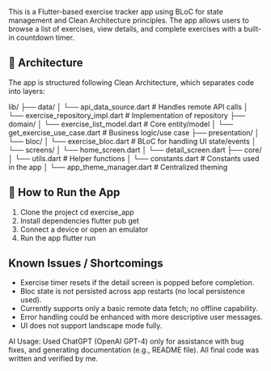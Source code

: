 This is a Flutter-based exercise tracker app using BLoC for state management and Clean Architecture
principles. The app allows users to browse a list of exercises, view details, and complete exercises
with a built-in countdown timer.

## **🧱 Architecture**

The app is structured following Clean Architecture, which separates code into layers:

lib/
├── data/
│ └── api_data_source.dart # Handles remote API calls
│ └── exercise_repository_impl.dart # Implementation of repository
├── domain/
│ └── exercise_list_model.dart # Core entity/model
│ └── get_exercise_use_case.dart # Business logic/use case
├── presentation/
│ └── bloc/
│ └── exercise_bloc.dart # BLoC for handling UI state/events
│ └── screens/
│ └── home_screen.dart
│ └── detail_screen.dart
├── core/
│ └── utils.dart # Helper functions
│ └── constants.dart # Constants used in the app
│ └── app_theme_manager.dart # Centralized theming

## **🚀 How to Run the App**

1. Clone the project
   cd exercise_app
2. Install dependencies
   flutter pub get
3. Connect a device or open an emulator
4. Run the app
   flutter run

## Known Issues / Shortcomings

* Exercise timer resets if the detail screen is popped before completion.
* Bloc state is not persisted across app restarts (no local persistence used).
* Currently supports only a basic remote data fetch; no offline capability.
* Error handling could be enhanced with more descriptive user messages.
* UI does not support landscape mode fully.

AI Usage:
Used ChatGPT (OpenAI GPT-4) only for assistance with bug fixes, and generating
documentation (e.g., README file).
All final code was written and verified by me.
